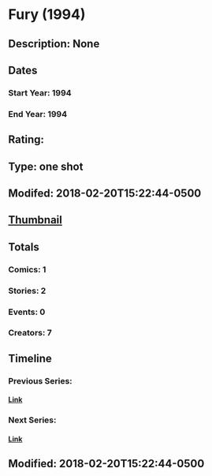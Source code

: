# Fury (1994)
## Description: None
## Dates
### Start Year: 1994
### End Year: 1994
## Rating: 
## Type: one shot
## Modifed: 2018-02-20T15:22:44-0500
## [Thumbnail](http://i.annihil.us/u/prod/marvel/i/mg/6/60/5a8c838b3c531.jpg)
## Totals
### Comics: 1
### Stories: 2
### Events: 0
### Creators: 7
## Timeline
### Previous Series: 
#### [Link]()
### Next Series: 
#### [Link]()
## Modified: 2018-02-20T15:22:44-0500